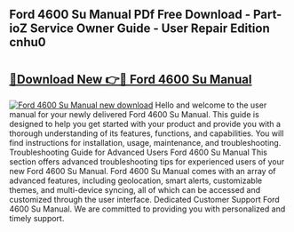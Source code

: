 ## Ford 4600 Su Manual PDf Free Download - Part-ioZ Service Owner Guide - User Repair Edition cnhu0

# <h2><a href="http://bc50418.oget.top/?id=Ford+4600+Su+Manual">🔗Download New 👉🔴 Ford 4600 Su Manual</a></h2>

[![Ford 4600 Su Manual new download](https://i.imgur.com/5g1atiW.png)](http://bc50418.oget.top/?id=Ford+4600+Su+Manual)
Hello and welcome to the user manual for your newly delivered Ford 4600 Su Manual. This guide is designed to help you get started with your product and provide you with a thorough understanding of its features, functions, and capabilities. You will find instructions for installation, usage, maintenance, and troubleshooting. Troubleshooting Guide for Advanced Users Ford 4600 Su Manual This section offers advanced troubleshooting tips for experienced users of your new Ford 4600 Su Manual. Ford 4600 Su Manual comes with an array of advanced features, including geolocation, smart alerts, customizable themes, and multi-device syncing, all of which can be accessed and customized through the user interface. Dedicated Customer Support Ford 4600 Su Manual. We are committed to providing you with personalized and timely support.
